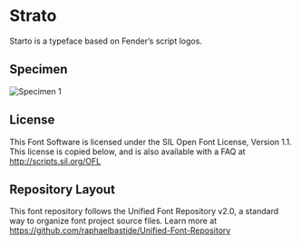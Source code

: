# Strato

Starto is a typeface based on Fender’s script logos.

## Specimen
![Specimen 1](https://raw.github.com/bsozoo/Strato/master/documentation/images/Sample.jpeg)

## License

This Font Software is licensed under the SIL Open Font License, Version 1.1. 
This license is copied below, and is also available with a FAQ at 
http://scripts.sil.org/OFL

## Repository Layout

This font repository follows the Unified Font Repository v2.0, 
a standard way to organize font project source files. Learn more at 
https://github.com/raphaelbastide/Unified-Font-Repository

